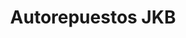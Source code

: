 ---
title: "Autorepuestos JKB"
url: /siguatepeque/autorepuestos-jkb/
shop: piezas de automóviles
---